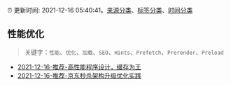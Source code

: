 :alarm_clock: 更新时间: 2021-12-16 05:40:41。[来源分类](../README.md)、[标签分类](../TAGS.md)、[时间分类](../TIMELINE.md)

## 性能优化


> 关键字：`性能`、`优化`、`加载`、`SEO`、`Hints`、`Prefetch`、`Prerender`、`Preload`



- [2021-12-16-推荐-高性能程序设计，缓存为王](https://toutiao.io/k/a9j7y4a) 
- [2021-12-16-推荐-京东秒杀架构升级优化实践](https://toutiao.io/k/4cxy94p) 